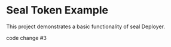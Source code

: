 # Seal Token Example

This project demonstrates a basic functionality of seal Deployer.

code change #3
